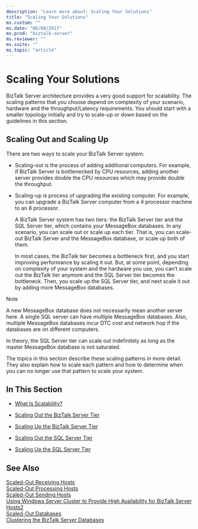 ```yaml
---
description: "Learn more about: Scaling Your Solutions"
title: "Scaling Your Solutions"
ms.custom: ""
ms.date: "06/08/2017"
ms.prod: "biztalk-server"
ms.reviewer: ""
ms.suite: ""
ms.topic: "article"
---
```

# Scaling Your Solutions
BizTalk Server architecture provides a very good support for scalability. The scaling patterns that you choose depend on complexity of your scenario, hardware and the throughput/Latency requirements. You should start with a smaller topology initially and try to scale-up or down based on the guidelines in this section.  
  
## Scaling Out and Scaling Up  
 There are two ways to scale your BizTalk Server system:  
  
- Scaling-out is the process of adding additional computers. For example, if BizTalk Server is bottlenecked by CPU resources, adding another server provides double the CPU resources which may provide double the throughput.  
  
- Scaling-up is process of upgrading the existing computer. For example, you can upgrade a BizTalk Server computer from a 4 processor machine to an 8 processor.  
  
  A BizTalk Server system has two tiers: the BizTalk Server tier and the SQL Server tier, which contains your MessageBox databases. In any scenario, you can scale out or scale up each tier. That is, you can scale-out BizTalk Server and the MessageBox database, or scale up both of them.  
  
  In most cases, the BizTalk tier becomes a bottleneck first, and you start improving performance by scaling it out. But, at some point, depending on complexity of your system and the hardware you use, you can’t scale out the BizTalk tier anymore and the SQL Server tier becomes the bottleneck. Then, you scale up the SQL Server tier, and next scale it out by adding more MessageBox databases.  
  
> [!NOTE]
>  A new MessageBox database does not necessarily mean another server here. A single SQL server can have multiple MessageBox databases. Also, multiple MessageBox databases incur DTC cost and network hop if the databases are on different computers.  
  
 In theory, the SQL Server tier can scale out indefinitely as long as the master MessageBox database is not saturated.  
  
 The topics in this section describe these scaling patterns in more detail. They also explain how to scale each pattern and how to determine when you can no longer use that pattern to scale your system.  
  
## In This Section  
  
-   [What Is Scalability?](../core/what-is-scalability.md)  
  
-   [Scaling Out the BizTalk Server Tier](../core/scaling-out-the-biztalk-server-tier.md)  
  
-   [Scaling Up the BizTalk Server Tier](../core/scaling-up-the-biztalk-server-tier.md)  
  
-   [Scaling Out the SQL Server Tier](../core/scaling-out-the-sql-server-tier.md)  
  
-   [Scaling Up the SQL Server Tier](../core/scaling-up-the-sql-server-tier.md)  
  
## See Also  
 [Scaled-Out Receiving Hosts](../core/scaled-out-receiving-hosts.md)   
 [Scaled-Out Processing Hosts](../core/scaled-out-processing-hosts.md)   
 [Scaled-Out Sending Hosts](../core/scaled-out-sending-hosts.md)   
 [Using Windows Server Cluster to Provide High Availability for BizTalk Server Hosts2](../core/use-windows-cluster-to-provide-high-availability-for-biztalk-hosts.md)   
 [Scaled-Out Databases](../core/scaled-out-databases.md)   
 [Clustering the BizTalk Server Databases](../core/clustering-the-biztalk-server-databases1.md)
